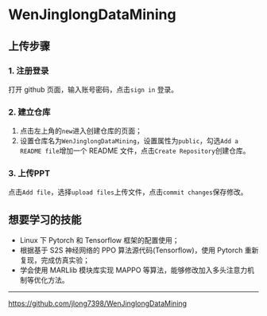 # WenJinglongDataMining
## 上传步骤
### 1. 注册登录
打开 github 页面，输入账号密码，点击```sign in``` 登录。
### 2. 建立仓库
1. 点击左上角的```new```进入创建仓库的页面；
2. 设置仓库名为```WenJinglongDataMining```，设置属性为```public```，勾选```Add a README file```增加一个 README 文件，点击```Create Repository```创建仓库。
### 3. 上传PPT
点击```Add file```，选择```upload files```上传文件，点击```commit changes```保存修改。

## 想要学习的技能
* Linux 下 Pytorch 和 Tensorflow 框架的配置使用；
* 根据基于 S2S 神经网络的 PPO 算法源代码(Tensorflow)，使用 Pytorch 重新复现，完成仿真实验；
* 学会使用 MARLlib 模块库实现 MAPPO 等算法，能够修改加入多头注意力机制等优化方法。

---
https://github.com/jlong7398/WenJinglongDataMining

